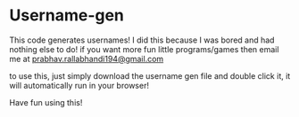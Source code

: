# Username-gen
This code generates usernames!
I did this because I was bored and had nothing else to do!
if you want more fun little programs/games then email me at prabhav.rallabhandi194@gmail.com

to use this, just simply download the username gen file and double click it, it will automatically run in your browser!

Have fun using this!
